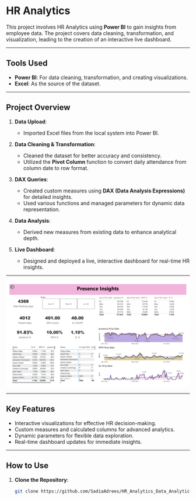 # HR Analytics

This project involves HR Analytics using **Power BI** to gain insights from employee data. The project covers data cleaning, transformation, and visualization, leading to the creation of an interactive live dashboard.

---

## Tools Used
- **Power BI**: For data cleaning, transformation, and creating visualizations.
- **Excel**: As the source of the dataset.

---

## Project Overview
1. **Data Upload**: 
   - Imported Excel files from the local system into Power BI.

2. **Data Cleaning & Transformation**:
   - Cleaned the dataset for better accuracy and consistency.
   - Utilized the **Pivot Column** function to convert daily attendance from column date to row format.

3. **DAX Queries**:
   - Created custom measures using **DAX (Data Analysis Expressions)** for detailed insights.
   - Used various functions and managed parameters for dynamic data representation.

4. **Data Analysis**:
   - Derived new measures from existing data to enhance analytical depth.

5. **Live Dashboard**:
   - Designed and deployed a live, interactive dashboard for real-time HR insights.

---
![HR Analytics Dashboard](HR_Analytics.jpg)

---
## Key Features
- Interactive visualizations for effective HR decision-making.
- Custom measures and calculated columns for advanced analytics.
- Dynamic parameters for flexible data exploration.
- Real-time dashboard updates for immediate insights.

---

## How to Use
1. **Clone the Repository**:  
   ```bash
   git clone https://github.com/SadiaAdrees/HR_Analytics_Data_Analytics_PowerBI
